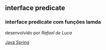 ## interface predicate

### interface predicate com funções lamda

<p>
  desenvolvido por <em>Rafael de Luca</em>
</p>

<a href="https://blog.da2k.com.br">Java Spring</a>

